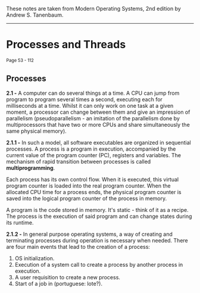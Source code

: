 These notes are taken from Modern Operating Systems, 2nd edition by Andrew S. Tanenbaum.

<hr /> 

# Processes and Threads
<sup>Page 53 - 112 </sup>

## Processes
**2.1 -**
A computer can do several things at a time. A CPU can jump from program to program several times a second, executing each for milliseconds at a time. Whilst it can only work on one task at a given moment, a processor can change between them and give an impression of parallelism (pseudoparallelism - an imitation of the parallelism done by multiprocessors that have two or more CPUs and share simultaneously the same physical memory).

**2.1.1 -**
In such a model, all software executables are organized in sequential processes. A process is a program in execution, accompanied by the current value of the program counter (PC), registers and variables. The mechanism of rapid transition between processes is called **multiprogramming**.

Each process has its own control flow. When it is executed, this virtual program counter is loaded into the real program counter. When the allocated CPU time for a process ends, the physical program counter is saved into the logical program counter of the process in memory. 

A program is the code stored in memory. It's static - think of it as a recipe. The process is the execution of said program and can change states during its runtime.

**2.1.2 -**
In general purpose operating systems, a way of creating and terminating processes during operation is necessary when needed. There are four main events that lead to the creation of a process:

1. OS initialization.
2. Execution of a system call to create a process by another process in execution.
3. A user requisition to create a new process.
4. Start of a job in (portuguese: lote?).



